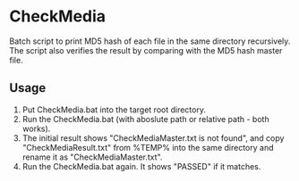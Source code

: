 # CheckMedia
Batch script to print MD5 hash of each file in the same directory recursively. The script also verifies the result by comparing with the MD5 hash master file.


## Usage
1. Put CheckMedia.bat into the target root directory.
2. Run the CheckMedia.bat (with aboslute path or relative path - both works).
3. The initial result shows "CheckMediaMaster.txt is not found", and copy "CheckMediaResult.txt" from %TEMP% into the same directory and rename it as "CheckMediaMaster.txt".
4. Run the CheckMedia.bat again. It shows "PASSED" if it matches.
